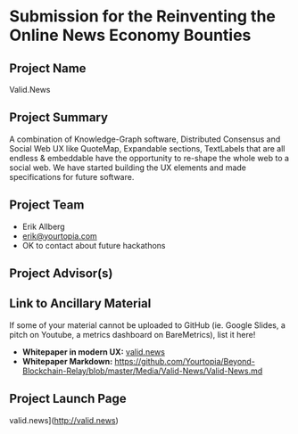 # Submission for the Reinventing the Online News Economy Bounties

## Project Name
Valid.News
## Project Summary
A combination of Knowledge-Graph software, Distributed Consensus and Social Web UX like QuoteMap, Expandable sections, TextLabels that are all endless & embeddable have the opportunity to re-shape the whole web to a social web. We have started building the UX elements and made specifications for future software.
## Project Team
* Erik Allberg
* erik@yourtopia.com
* OK to contact about future hackathons

## Project Advisor(s)

## Link to Ancillary Material
If some of your material cannot be uploaded to GitHub (ie. Google Slides, a pitch on Youtube, a metrics dashboard on BareMetrics), list it here!

- **Whitepaper in modern UX:** [valid.news](http://valid.news)
- **Whitepaper Markdown:** https://github.com/Yourtopia/Beyond-Blockchain-Relay/blob/master/Media/Valid-News/Valid-News.md

## Project Launch Page
valid.news](http://valid.news)
